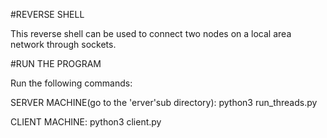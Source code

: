 #REVERSE SHELL

This reverse shell can be used to connect two nodes on a local area network through sockets. 

#RUN THE PROGRAM

Run the following commands:

SERVER MACHINE(go to the 'erver'sub directory):
python3 run_threads.py

CLIENT MACHINE:
python3 client.py
